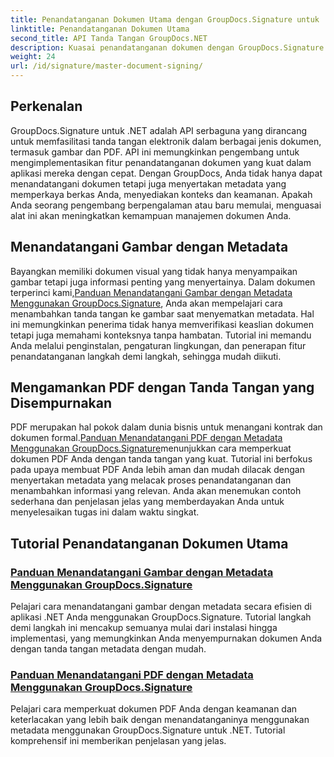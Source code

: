 ```yaml
---
title: Penandatanganan Dokumen Utama dengan GroupDocs.Signature untuk .NET
linktitle: Penandatanganan Dokumen Utama
second_title: API Tanda Tangan GroupDocs.NET
description: Kuasai penandatanganan dokumen dengan GroupDocs.Signature untuk .NET dalam tutorial terperinci kami. Tanda tangani gambar dan PDF dengan metadata dengan mudah.
weight: 24
url: /id/signature/master-document-signing/
---
```

## Perkenalan

GroupDocs.Signature untuk .NET adalah API serbaguna yang dirancang untuk memfasilitasi tanda tangan elektronik dalam berbagai jenis dokumen, termasuk gambar dan PDF. API ini memungkinkan pengembang untuk mengimplementasikan fitur penandatanganan dokumen yang kuat dalam aplikasi mereka dengan cepat. Dengan GroupDocs, Anda tidak hanya dapat menandatangani dokumen tetapi juga menyertakan metadata yang memperkaya berkas Anda, menyediakan konteks dan keamanan. Apakah Anda seorang pengembang berpengalaman atau baru memulai, menguasai alat ini akan meningkatkan kemampuan manajemen dokumen Anda.

## Menandatangani Gambar dengan Metadata  
Bayangkan memiliki dokumen visual yang tidak hanya menyampaikan gambar tetapi juga informasi penting yang menyertainya. Dalam dokumen terperinci kami,[Panduan Menandatangani Gambar dengan Metadata Menggunakan GroupDocs.Signature](./signing-images-with-metadata/), Anda akan mempelajari cara menambahkan tanda tangan ke gambar saat menyematkan metadata. Hal ini memungkinkan penerima tidak hanya memverifikasi keaslian dokumen tetapi juga memahami konteksnya tanpa hambatan. Tutorial ini memandu Anda melalui penginstalan, pengaturan lingkungan, dan penerapan fitur penandatanganan langkah demi langkah, sehingga mudah diikuti.

## Mengamankan PDF dengan Tanda Tangan yang Disempurnakan  
 PDF merupakan hal pokok dalam dunia bisnis untuk menangani kontrak dan dokumen formal.[Panduan Menandatangani PDF dengan Metadata Menggunakan GroupDocs.Signature](./signing-pdf-with-metadata/)menunjukkan cara memperkuat dokumen PDF Anda dengan tanda tangan yang kuat. Tutorial ini berfokus pada upaya membuat PDF Anda lebih aman dan mudah dilacak dengan menyertakan metadata yang melacak proses penandatanganan dan menambahkan informasi yang relevan. Anda akan menemukan contoh sederhana dan penjelasan jelas yang memberdayakan Anda untuk menyelesaikan tugas ini dalam waktu singkat.

## Tutorial Penandatanganan Dokumen Utama
### [Panduan Menandatangani Gambar dengan Metadata Menggunakan GroupDocs.Signature](./signing-images-with-metadata/)
Pelajari cara menandatangani gambar dengan metadata secara efisien di aplikasi .NET Anda menggunakan GroupDocs.Signature. Tutorial langkah demi langkah ini mencakup semuanya mulai dari instalasi hingga implementasi, yang memungkinkan Anda menyempurnakan dokumen Anda dengan tanda tangan metadata dengan mudah.
### [Panduan Menandatangani PDF dengan Metadata Menggunakan GroupDocs.Signature](./signing-pdf-with-metadata/)
Pelajari cara memperkuat dokumen PDF Anda dengan keamanan dan keterlacakan yang lebih baik dengan menandatanganinya menggunakan metadata menggunakan GroupDocs.Signature untuk .NET. Tutorial komprehensif ini memberikan penjelasan yang jelas.